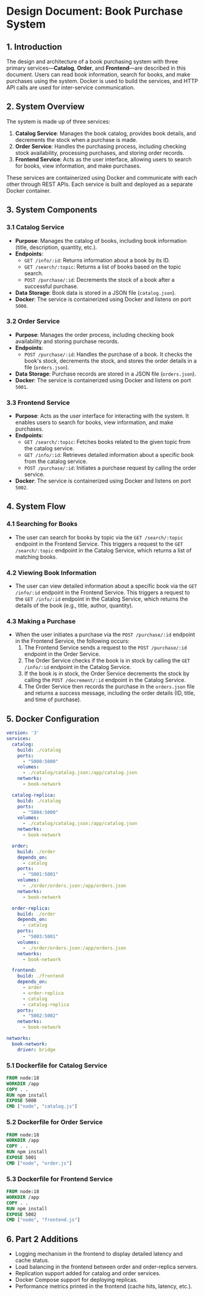 
# Design Document: Book Purchase System

## 1. Introduction

The design and architecture of a book purchasing system with three primary services—**Catalog**, **Order**, and **Frontend**—are described in this document. Users can read book information, search for books, and make purchases using the system. Docker is used to build the services, and HTTP API calls are used for inter-service communication.

## 2. System Overview

The system is made up of three services:
1. **Catalog Service**: Manages the book catalog, provides book details, and decrements the stock when a purchase is made.
2. **Order Service**: Handles the purchasing process, including checking stock availability, processing purchases, and storing order records.
3. **Frontend Service**: Acts as the user interface, allowing users to search for books, view information, and make purchases.

These services are containerized using Docker and communicate with each other through REST APIs. Each service is built and deployed as a separate Docker container.

## 3. System Components

### 3.1 Catalog Service
- **Purpose**: Manages the catalog of books, including book information (title, description, quantity, etc.).
- **Endpoints**:
    - `GET /info/:id`: Returns information about a book by its ID.
    - `GET /search/:topic`: Returns a list of books based on the topic search.
    - `POST /purchase/:id`: Decrements the stock of a book after a successful purchase.
- **Data Storage**: Book data is stored in a JSON file (`catalog.json`).
- **Docker**: The service is containerized using Docker and listens on port `5000`.

### 3.2 Order Service
- **Purpose**: Manages the order process, including checking book availability and storing purchase records.
- **Endpoints**:
    - `POST /purchase/:id`: Handles the purchase of a book. It checks the book's stock, decrements the stock, and stores the order details in a file (`orders.json`).
- **Data Storage**: Purchase records are stored in a JSON file (`orders.json`).
- **Docker**: The service is containerized using Docker and listens on port `5001`.

### 3.3 Frontend Service
- **Purpose**: Acts as the user interface for interacting with the system. It enables users to search for books, view information, and make purchases.
- **Endpoints**:
    - `GET /search/:topic`: Fetches books related to the given topic from the catalog service.
    - `GET /info/:id`: Retrieves detailed information about a specific book from the catalog service.
    - `POST /purchase/:id`: Initiates a purchase request by calling the order service.
- **Docker**: The service is containerized using Docker and listens on port `5002`.

## 4. System Flow

### 4.1 Searching for Books
- The user can search for books by topic via the `GET /search/:topic` endpoint in the Frontend Service. This triggers a request to the `GET /search/:topic` endpoint in the Catalog Service, which returns a list of matching books.

### 4.2 Viewing Book Information
- The user can view detailed information about a specific book via the `GET /info/:id` endpoint in the Frontend Service. This triggers a request to the `GET /info/:id` endpoint in the Catalog Service, which returns the details of the book (e.g., title, author, quantity).

### 4.3 Making a Purchase
- When the user initiates a purchase via the `POST /purchase/:id` endpoint in the Frontend Service, the following occurs:
    1. The Frontend Service sends a request to the `POST /purchase/:id` endpoint in the Order Service.
    2. The Order Service checks if the book is in stock by calling the `GET /info/:id` endpoint in the Catalog Service.
    3. If the book is in stock, the Order Service decrements the stock by calling the `POST /decrement/:id` endpoint in the Catalog Service.
    4. The Order Service then records the purchase in the `orders.json` file and returns a success message, including the order details (ID, title, and time of purchase).

## 5. Docker Configuration

```yaml
version: '3'
services:
  catalog:
    build: ./catalog
    ports:
      - "5000:5000"
    volumes:
      - ./catalog/catalog.json:/app/catalog.json
    networks:
      - book-network

  catalog-replica:
    build: ./catalog
    ports:
      - "5004:5000"
    volumes:
      - ./catalog/catalog.json:/app/catalog.json
    networks:
      - book-network

  order:
    build: ./order
    depends_on:
      - catalog
    ports:
      - "5001:5001"
    volumes:
      - ./order/orders.json:/app/orders.json
    networks:
      - book-network

  order-replica:
    build: ./order
    depends_on:
      - catalog
    ports:
      - "5003:5001"
    volumes:
      - ./order/orders.json:/app/orders.json
    networks:
      - book-network

  frontend:
    build: ./frontend
    depends_on:
      - order
      - order-replica
      - catalog
      - catalog-replica
    ports:
      - "5002:5002"
    networks:
      - book-network

networks:
  book-network:
    driver: bridge
```

### 5.1 Dockerfile for Catalog Service

```dockerfile
FROM node:18
WORKDIR /app
COPY . .
RUN npm install
EXPOSE 5000
CMD ["node", "catalog.js"]
```

### 5.2 Dockerfile for Order Service

```dockerfile
FROM node:18
WORKDIR /app
COPY . .
RUN npm install
EXPOSE 5001
CMD ["node", "order.js"]
```

### 5.3 Dockerfile for Frontend Service

```dockerfile
FROM node:18
WORKDIR /app
COPY . .
RUN npm install
EXPOSE 5002
CMD ["node", "frontend.js"]
```

## 6. Part 2 Additions

- Logging mechanism in the frontend to display detailed latency and cache status.
- Load balancing in the frontend between order and order-replica servers.
- Replication support added for catalog and order services.
- Docker Compose support for deploying replicas.
- Performance metrics printed in the frontend (cache hits, latency, etc.).
